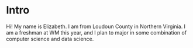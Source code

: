 # Intro

Hi! My name is Elizabeth.  I am from Loudoun County in Northern Virginia.  I am a freshman at WM this year, and I plan to major in some combination of computer science and data science.  

